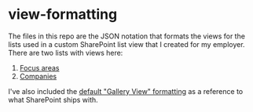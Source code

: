 # view-formatting
The files in this repo are the JSON notation that formats the views for the lists used in a custom SharePoint list view that I created for my employer.
There are two lists with views here:
  1. [Focus areas](<Focus%20areas%20formatting>)
  2. [Companies](<Companies%20formatting>)

I've also included the [default "Gallery View" formatting](<Default%20Gallery%20view%20formatting>) as a reference to what SharePoint ships with.
